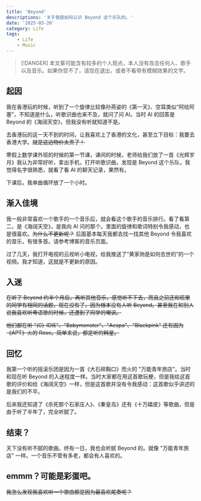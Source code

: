 ```yaml
---
title: 'Beyond'
descriptions: '关于我是如何认识 Beyond 这个乐队的。'
date: '2025-03-20'
category: Life
tags:
    - Life
    - Music
---
```


> [!DANGER]
> 本文章可能含有较多的个人观点，本人没有攻击任何人、歌手以及音乐。如果你受不了，请现在退出，或者不看带有模糊效果的文字。

## 起因
我在香港玩的时候，听到了一个旋律比较像孙燕姿的《第一天》、空耳类似“阿给阿塞”，不知道是什么，听歌识曲也来不及，就问了问 AI。当时 AI 的回答是 Beyond 的《海阔天空》，但我没有听就知道不是。

去香港玩的这一天不到的时间，让我喜欢上了香港的文化，甚至立下目标：我要去香港大学。~~就是这边物价太贵了！~~

寒假上数学课外班的时候的第一节课，课间的时候，老师给我们放了一首《光辉岁月》我认为非常好听，拿出手机，打开听歌识曲，发现是 Beyond 这个乐队，我觉得名字很熟悉，就看了看 AI 的聊天记录，果然有。

下课后，我单曲循环放了一个小时。

## 渐入佳境

我一般非常喜欢一个歌手的一个音乐后，就会看这个歌手的音乐排行。看了看第二，是《海阔天空》，是我向 AI 问的那个。里面的旋律和歌词特别令我感动，也是很喜欢。~~为什么不更新呢？~~ 后面基本每天我都去找一找其他 Beyond 令我喜欢的音乐，有很多首。请参考博客的音乐页面。

过了几天，我打开电视的云视听小电视，给我推送了“黄家驹是如何去世的”的一个视频。我才知道，这就是不更新的原因。

## 入迷

~~在听了 Beyond 约半个月后，再听其他音乐，感觉听不下去，而且之前还和班里的同学有相同的话题，现在没有了，因为根本没有人听 Beyond。甚至我在和别人说我喜欢听粤语歌的时候，还遭到了同学的嘲讽。~~

~~他们都在听 "(G)-IDIE"、"Babymonster"、"Aespa"、"Blackpink" 还有因为《APT》火的 Rose。简单来说，都是听的韩星。~~ 

## 回忆

我第一个听的摇滚乐团是因为一首《大石碎胸口》而火的 "万能青年旅店"。当时和现在听 Beyond 的入迷程度一样。当时大家都在用这首歌玩梗，但是我给这首歌的评价和给《海阔天空》一样，但是这首歌并没有令我感动：这首歌似乎讲述的是我们的不平。

后来我还知道了《杀死那个石家庄人》、《秦皇岛》还有《十万嬉皮》等歌曲，但是由于听了半年了，完全听腻了。

## 结束？

天下没有听不腻的歌曲。终有一日，我也会听腻 Beyond 的。就像 "万能青年旅店" 一样。一个音乐不管有多老，都会有人喜欢的。

## emmm？可能是彩蛋吧。
~~我怎么发现我喜欢听一个歌曲都是因为最喜欢尾奏呢？~~